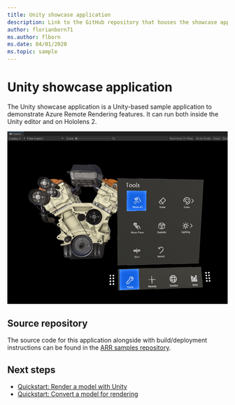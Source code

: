 ```yaml
---
title: Unity showcase application
description: Link to the GitHub repository that houses the showcase application
author: florianborn71
ms.author: flborn
ms.date: 04/01/2020
ms.topic: sample
---
```


# Unity showcase application

The Unity showcase application is a Unity-based sample application to demonstrate Azure Remote Rendering features. It can run both inside the Unity editor and on Hololens 2.

![Showcase App](./media/showcase-app.png "Showcase App")

## Source repository

The source code for this application alongside with build/deployment instructions can be found in the [ARR samples repository](https://github.com/Azure/azure-remote-rendering/tree/master/Unity/Showcase).

## Next steps

* [Quickstart: Render a model with Unity](../quickstarts/render-model.md)
* [Quickstart: Convert a model for rendering](../quickstarts/convert-model.md)
